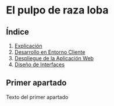 # El pulpo de raza loba

## Índice
1. [Explicación](#explicación)
2. [Desarrollo en Entorno Cliente](#cliente)
3. [Despliegue de la Aplicación Web](#despliegue)
4. [Diseño de Interfaces](#interfaces)

## Primer apartado<a id="expliación"></a>
Texto del primer apartado
